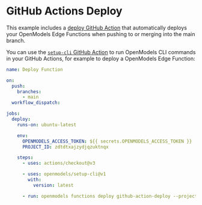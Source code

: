# GitHub Actions Deploy

This example includes a [deploy GitHub Action](./../../../.github/workflows/deploy.yaml) that automatically deploys your OpenModels Edge Functions when pushing to or merging into the main branch.

You can use the [`setup-cli` GitHub Action](https://github.com/marketplace/actions/openmodels-cli-action) to run OpenModels CLI commands in your GitHub Actions, for example to deploy a OpenModels Edge Function:

```yaml
name: Deploy Function

on:
  push:
    branches:
      - main
  workflow_dispatch:

jobs:
  deploy:
    runs-on: ubuntu-latest

    env:
      OPENMODELS_ACCESS_TOKEN: ${{ secrets.OPENMODELS_ACCESS_TOKEN }}
      PROJECT_ID: zdtdtxajzydjqzuktnqx

    steps:
      - uses: actions/checkout@v3

      - uses: openmodels/setup-cli@v1
        with:
          version: latest

      - run: openmodels functions deploy github-action-deploy --project-ref $PROJECT_ID
```
